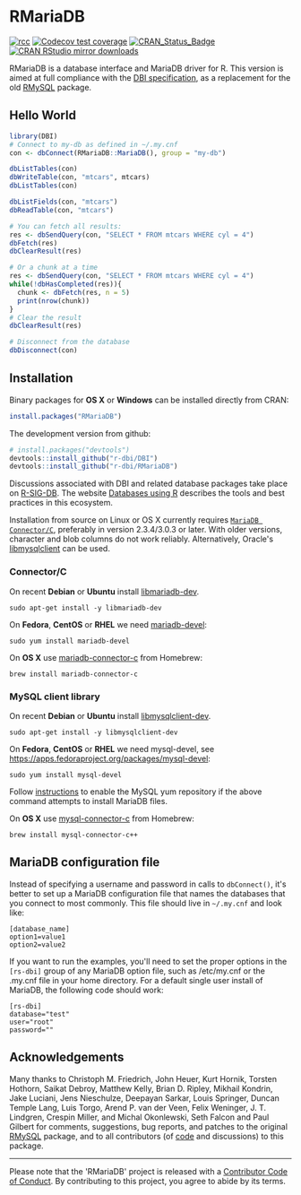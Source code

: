 RMariaDB
======

<!-- badges: start -->
[![rcc](https://github.com/r-dbi/RMariaDB/workflows/rcc/badge.svg)](https://github.com/r-dbi/RMariaDB/actions)
[![Codecov test coverage](https://codecov.io/gh/r-dbi/RMariaDB/branch/main/graph/badge.svg)](https://app.codecov.io/gh/r-dbi/RMariaDB?branch=main)
[![CRAN_Status_Badge](https://www.r-pkg.org/badges/version/RMariaDB)](https://cran.r-project.org/package=RMariaDB)
[![CRAN RStudio mirror downloads](https://cranlogs.r-pkg.org/badges/RMariaDB)](https://cran.r-project.org/package=RMariaDB)
<!-- badges: end -->

RMariaDB is a database interface and MariaDB driver for R. This version is aimed at full compliance with the [DBI specification](https://cran.r-project.org/package=DBI/vignettes/spec.html), as a replacement for the old [RMySQL](https://cran.r-project.org/package=RMySQL) package.

## Hello World

```R
library(DBI)
# Connect to my-db as defined in ~/.my.cnf
con <- dbConnect(RMariaDB::MariaDB(), group = "my-db")

dbListTables(con)
dbWriteTable(con, "mtcars", mtcars)
dbListTables(con)

dbListFields(con, "mtcars")
dbReadTable(con, "mtcars")

# You can fetch all results:
res <- dbSendQuery(con, "SELECT * FROM mtcars WHERE cyl = 4")
dbFetch(res)
dbClearResult(res)

# Or a chunk at a time
res <- dbSendQuery(con, "SELECT * FROM mtcars WHERE cyl = 4")
while(!dbHasCompleted(res)){
  chunk <- dbFetch(res, n = 5)
  print(nrow(chunk))
}
# Clear the result
dbClearResult(res)

# Disconnect from the database
dbDisconnect(con)
```

## Installation

Binary packages for __OS X__ or __Windows__ can be installed directly from CRAN:

```r
install.packages("RMariaDB")
```

The development version from github:

```R
# install.packages("devtools")
devtools::install_github("r-dbi/DBI")
devtools::install_github("r-dbi/RMariaDB")
```

Discussions associated with DBI and related database packages take place on [R-SIG-DB](https://stat.ethz.ch/mailman/listinfo/r-sig-db).
The website [Databases using R](https://db.rstudio.com/) describes the tools and best practices in this ecosystem.

Installation from source on Linux or OS X currently requires [`MariaDB Connector/C`](https://downloads.mariadb.org/connector-c/), preferably in version 2.3.4/3.0.3 or later.
With older versions, character and blob columns do not work reliably.
Alternatively, Oracle's [libmysqlclient](https://packages.debian.org/buster/default-libmysqlclient-dev) can be used.


### Connector/C

On recent __Debian__ or __Ubuntu__ install [libmariadb-dev](https://packages.debian.org/testing/libmariadb-dev).

```
sudo apt-get install -y libmariadb-dev
```

On __Fedora__,  __CentOS__ or __RHEL__ we need [mariadb-devel](https://src.fedoraproject.org/rpms/mariadb):

```
sudo yum install mariadb-devel
````

On __OS X__ use [mariadb-connector-c](https://github.com/Homebrew/homebrew-core/blob/master/Formula/m/mariadb-connector-c.rb) from Homebrew:

```
brew install mariadb-connector-c
```


### MySQL client library

On recent __Debian__ or __Ubuntu__ install [libmysqlclient-dev](https://packages.debian.org/buster/default-libmysqlclient-dev).

```
sudo apt-get install -y libmysqlclient-dev
```

On __Fedora__,  __CentOS__ or __RHEL__ we need mysql-devel, see https://apps.fedoraproject.org/packages/mysql-devel:

```
sudo yum install mysql-devel
```

Follow [instructions](https://dev.mysql.com/doc/mysql-yum-repo-quick-guide/en/) to enable the MySQL yum repository if the above command attempts to install MariaDB files.


On __OS X__ use [mysql-connector-c](https://github.com/Homebrew/homebrew-core/blob/master/Formula/m/mysql-connector-c++.rb) from Homebrew:

```
brew install mysql-connector-c++
```


## MariaDB configuration file

Instead of specifying a username and password in calls to `dbConnect()`, it's better to set up a MariaDB configuration file that names the databases that you connect to most commonly. This file should live in `~/.my.cnf` and look like:

```
[database_name]
option1=value1
option2=value2
```

If you want to run the examples, you'll need to set the proper options in the `[rs-dbi]` group of any MariaDB option file, such as /etc/my.cnf or the .my.cnf file in your home directory. For a default single user install of MariaDB, the following code should work:

```
[rs-dbi]
database="test"
user="root"
password=""
```

## Acknowledgements

Many thanks to Christoph M. Friedrich, John Heuer, Kurt Hornik, Torsten Hothorn, Saikat Debroy, Matthew Kelly, Brian D. Ripley, Mikhail Kondrin, Jake Luciani, Jens Nieschulze, Deepayan Sarkar, Louis Springer, Duncan Temple Lang, Luis Torgo, Arend P. van der Veen, Felix Weninger, J. T. Lindgren, Crespin Miller, and Michal Okonlewski, Seth Falcon and Paul Gilbert for comments, suggestions, bug reports, and patches to the original [RMySQL](https://cran.r-project.org/package=RMySQL) package, and to all contributors (of [code](https://github.com/r-dbi/RMariaDB/graphs/contributors) and discussions) to this package.

---

Please note that the 'RMariaDB' project is released with a
[Contributor Code of Conduct](https://rmariadb.r-dbi.org/CODE_OF_CONDUCT.html).
By contributing to this project, you agree to abide by its terms.
